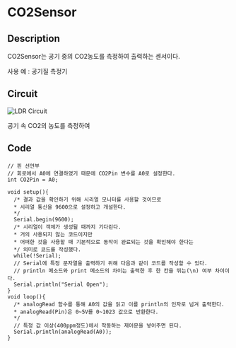 # CO2Sensor

## Description

  CO2Sensor는 공기 중의 CO2농도를 측정하여 출력하는 센서이다.

  사용 예 : 공기질 측정기

## Circuit

![LDR Circuit](../manual/Circuit_CO2Sensor.png)

공기 속 CO2의 농도를 측정하여 


## Code
```
// 핀 선언부
// 회로에서 A0에 연결하였기 때문에 CO2Pin 변수를 A0로 설정한다.
int CO2Pin = A0;

void setup(){
  /* 결과 값을 확인하기 위해 시리얼 모니터를 사용할 것이므로
  * 시리얼 통신을 9600으로 설정하고 개설한다.
  */
  Serial.begin(9600);
  /* 시리얼이 객체가 생성될 때까지 기다린다.
  * 거의 사용되지 않는 코드이지만
  * 어떠한 것을 사용할 때 기본적으로 동작이 완료되는 것을 확인해야 한다는
  */ 의미로 코드를 작성했다.
  while(!Serial);
  // Serial에 특정 문자열을 출력하기 위해 다음과 같이 코드를 작성할 수 있다.
  // println 메소드와 print 메소드의 차이는 출력한 후 한 칸을 뛰는(\n) 여부 차이이다.
  Serial.println("Serial Open");
}
void loop(){
  /* analogRead 함수를 통해 A0의 값을 읽고 이를 println의 인자로 넘겨 출력한다.
  * analogRead(Pin)은 0~5V를 0~1023 값으로 반환한다.
  */
  // 특정 값 이상(400ppm정도)에서 작동하는 제어문을 넣어주면 된다.
  Serial.println(analogRead(A0));
}

```

